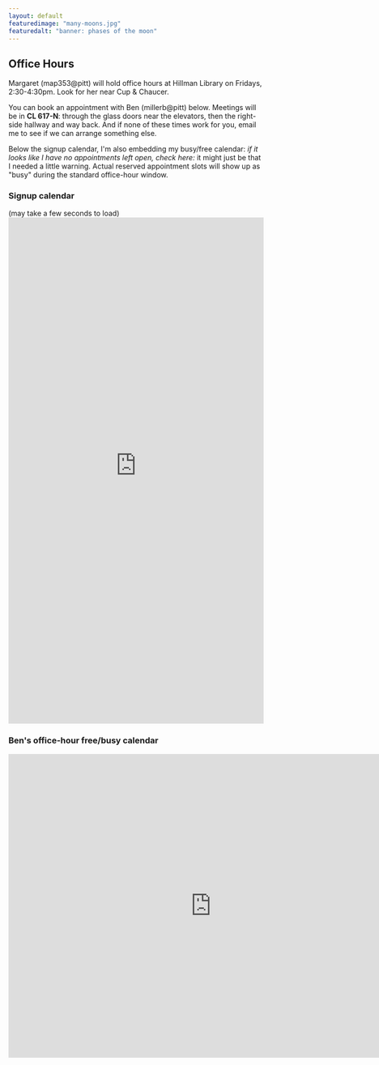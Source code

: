 ```yaml
---
layout: default
featuredimage: "many-moons.jpg"
featuredalt: "banner: phases of the moon"
---
```



## Office Hours
Margaret (map353@pitt) will hold office hours at Hillman Library on Fridays, 2:30-4:30pm. Look for her near Cup & Chaucer.

You can book an appointment with Ben (millerb@pitt) below. Meetings will be in **CL 617-N**: through the glass doors near the elevators, then the right-side hallway and way back. And if none of these times work for you, email me to see if we can arrange something else.

Below the signup calendar, I'm also embedding my busy/free calendar: <em>if it looks like I have no appointments left open, check here:</em> it might just be that I needed a little warning. Actual reserved appointment slots will show up as "busy" during the standard office-hour window.

### Signup calendar
<a id="signups" class="jump" />
(may take a few seconds to load)

<iframe src="https://benmiller314.youcanbook.me/?noframe=true&skipHeaderFooter=true" style="width:100%;height:1000px;border:0px;background-color:transparent;" frameborder="0" allowtransparency="true" onload="keepInView(this);"></iframe>
<script>function keepInView(item) {if((document.documentElement&&document.documentElement.scrollTop)||document.body.scrollTop>item.offsetTop)item.scrollIntoView();}</script>

### Ben's office-hour free/busy calendar
<a id="free-busy" class="jump" />
<iframe src="https://calendar.google.com/calendar/embed?src=99f35vnatu0no5u7qh475suvlg%40group.calendar.google.com&ctz=America/New_York" style="border: 0" width="800" height="600" frameborder="0" scrolling="no"></iframe>
